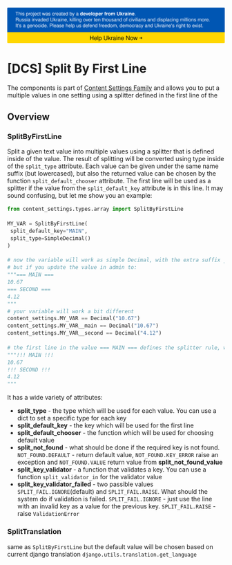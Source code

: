 [![Stand With Ukraine](https://raw.githubusercontent.com/vshymanskyy/StandWithUkraine/main/banner-direct-single.svg)](https://stand-with-ukraine.pp.ua)

# [DCS] Split By First Line

The components is part of [Content Settings Family](https://django-content-settings.readthedocs.io/) and allows you to put a multiple values in one setting using a splitter defined in the first line of the 

## Overview

### SplitByFirstLine

Split a given text value into multiple values using a splitter that is defined inside of the value. The result of splitting will be converted using type inside of the `split_type` attribute. Each value can be given under the same name suffix (but lowercased), but also the returned value can be chosen by the function `split_default_chooser` attribute. The first line will be used as a splitter if the value from the `split_default_key` attribute is in this line. It may sound confusing, but let me show you an example:

```python
from content_settings.types.array import SplitByFirstLine

MY_VAR = SplitByFirstLine(
 split_default_key="MAIN",
 split_type=SimpleDecimal()
)

# now the variable will work as simple Decimal, with the extra suffix __main that returns the same value
# but if you update the value in admin to:
"""=== MAIN ===
10.67
=== SECOND ===
4.12
"""
# your variable will work a bit different
content_settings.MY_VAR == Decimal("10.67")
content_settings.MY_VAR__main == Decimal("10.67")
content_settings.MY_VAR__second == Decimal("4.12")

# the first line in the value === MAIN === defines the splitter rule, which means the following value will work the same
"""!!! MAIN !!!
10.67
!!! SECOND !!!
4.12
"""
```

It has a wide variety of attributes:

- **split_type** - the type which will be used for each value. You can use a dict to set a specific type for each key
- **split_default_key** - the key which will be used for the first line
- **split_default_chooser** - the function which will be used for choosing default value
- **split_not_found** - what should be done if the required key is not found. `NOT_FOUND.DEFAULT` - return default value, `NOT_FOUND.KEY_ERROR` raise an exception and `NOT_FOUND.VALUE` return value from **split_not_found_value**
- **split_key_validator** - a function that validates a key. You can use a function `split_validator_in` for the validator value
- **split_key_validator_failed** - two passible values `SPLIT_FAIL.IGNORE`(default) and `SPLIT_FAIL.RAISE`. What should the system do if validation is failed. `SPLIT_FAIL.IGNORE` - just use the line with an invalid key as a value for the previous key. `SPLIT_FAIL.RAISE` - raise `ValidationError`

### SplitTranslation

same as `SplitByFirstLine` but the default value will be chosen based on current django translation `django.utils.translation.get_language`
